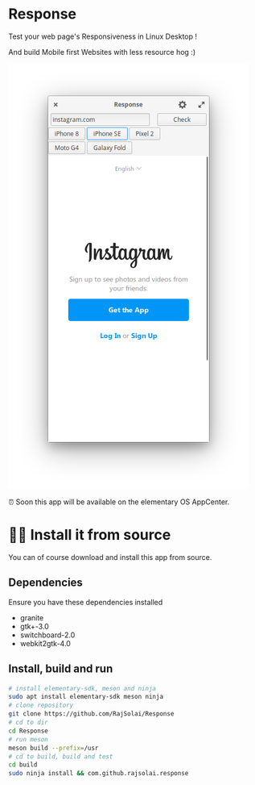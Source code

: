 # Response

Test your web page's Responsiveness in Linux Desktop ! <br>

And build Mobile first Websites with less resource hog :)

![Main Screen on Response](./data/screenshots/main_screen.png "Main Screen of Response")

<!-- ## Get it from the elementary OS AppCenter!

[![Get it on AppCenter](https://appcenter.elementary.io/badge.svg)](https://appcenter.elementary.io/Response) -->

⏰️ Soon this app will be available on the elementary OS AppCenter.

# 👨‍💻️ Install it from source

You can of course download and install this app from source.

## Dependencies

Ensure you have these dependencies installed

* granite
* gtk+-3.0
* switchboard-2.0
* webkit2gtk-4.0

## Install, build and run

```bash
# install elementary-sdk, meson and ninja
sudo apt install elementary-sdk meson ninja
# clone repository
git clone https://github.com/RajSolai/Response 
# cd to dir
cd Response
# run meson
meson build --prefix=/usr
# cd to build, build and test
cd build
sudo ninja install && com.github.rajsolai.response
```


